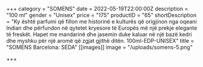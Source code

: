 +++
category = "SOMENS"
date = 2022-05-19T22:00:00Z
description = "100 ml"
gender = "Unisex"
price = "175"
productID = "65"
shortDescription = "Ky është parfumi që fillon me historinë e kulturës që origjinon nga oqeani Indian dhe përfundon në qytetet kryesore të Europës më një prekje elegante të freskët. Hapet me mandarinë dhe jasemin duke kaluar në një bazë kedri dhe myshku për një aromë që zgjat gjithë ditën. 100ml-EDP-UNISEX"
title = "SOMENS Barcelona: SEDA"
[[images]]
image = "/uploads/somens-5.png"

+++
